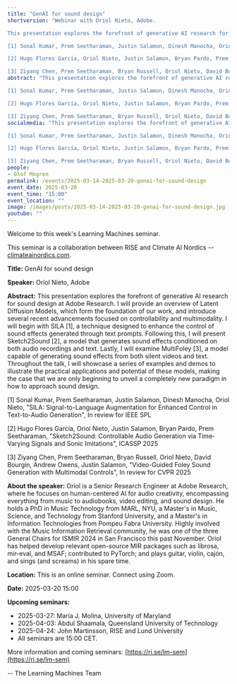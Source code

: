 ```yaml
---
title: "GenAI for sound design"
shortversion: "Webinar with Oriol Nieto, Adobe. 

This presentation explores the forefront of generative AI research for sound design at Adobe Research. I will provide an overview of Latent Diffusion Models, which form the foundation of our work, and introduce several recent advancements focused on controllability and multimodality. I will begin with SILA [1], a technique designed to enhance the control of sound effects generated through text prompts. Following this, I will present Sketch2Sound [2], a model that generates sound effects conditioned on both audio recordings and text. Lastly, I will examine MultiFoley [3], a model capable of generating sound effects from both silent videos and text. Throughout the talk, I will showcase a series of examples and demos to illustrate the practical applications and potential of these models, making the case that we are only beginning to unveil a completely new paradigm in how to approach sound design.

[1] Sonal Kumar, Prem Seetharaman, Justin Salamon, Dinesh Manocha, Oriol Nieto, &quot;SILA: Signal-to-Language Augmentation for Enhanced Control in Text-to-Audio Generation&quot;, In review for IEEE SPL

[2] Hugo Flores García, Oriol Nieto, Justin Salamon, Bryan Pardo, Prem Seetharaman, &quot;Sketch2Sound: Controllable Audio Generation via Time-Varying Signals and Sonic Imitations&quot;, ICASSP 2025

[3] Ziyang Chen, Prem Seetharaman, Bryan Russell, Oriol Nieto, David Bourgin, Andrew Owens, Justin Salamon, &quot;Video-Guided Foley Sound Generation with Multimodal Controls&quot;, In review for CVPR 2025"
abstract: "This presentation explores the forefront of generative AI research for sound design at Adobe Research. I will provide an overview of Latent Diffusion Models, which form the foundation of our work, and introduce several recent advancements focused on controllability and multimodality. I will begin with SILA [1], a technique designed to enhance the control of sound effects generated through text prompts. Following this, I will present Sketch2Sound [2], a model that generates sound effects conditioned on both audio recordings and text. Lastly, I will examine MultiFoley [3], a model capable of generating sound effects from both silent videos and text. Throughout the talk, I will showcase a series of examples and demos to illustrate the practical applications and potential of these models, making the case that we are only beginning to unveil a completely new paradigm in how to approach sound design.

[1] Sonal Kumar, Prem Seetharaman, Justin Salamon, Dinesh Manocha, Oriol Nieto, &quot;SILA: Signal-to-Language Augmentation for Enhanced Control in Text-to-Audio Generation&quot;, In review for IEEE SPL

[2] Hugo Flores García, Oriol Nieto, Justin Salamon, Bryan Pardo, Prem Seetharaman, &quot;Sketch2Sound: Controllable Audio Generation via Time-Varying Signals and Sonic Imitations&quot;, ICASSP 2025

[3] Ziyang Chen, Prem Seetharaman, Bryan Russell, Oriol Nieto, David Bourgin, Andrew Owens, Justin Salamon, &quot;Video-Guided Foley Sound Generation with Multimodal Controls&quot;, In review for CVPR 2025"
socialmedia: "This presentation explores the forefront of generative AI research for sound design at Adobe Research. I will provide an overview of Latent Diffusion Models, which form the foundation of our work, and introduce several recent advancements focused on controllability and multimodality. I will begin with SILA [1], a technique designed to enhance the control of sound effects generated through text prompts. Following this, I will present Sketch2Sound [2], a model that generates sound effects conditioned on both audio recordings and text. Lastly, I will examine MultiFoley [3], a model capable of generating sound effects from both silent videos and text. Throughout the talk, I will showcase a series of examples and demos to illustrate the practical applications and potential of these models, making the case that we are only beginning to unveil a completely new paradigm in how to approach sound design.

[1] Sonal Kumar, Prem Seetharaman, Justin Salamon, Dinesh Manocha, Oriol Nieto, &quot;SILA: Signal-to-Language Augmentation for Enhanced Control in Text-to-Audio Generation&quot;, In review for IEEE SPL

[2] Hugo Flores García, Oriol Nieto, Justin Salamon, Bryan Pardo, Prem Seetharaman, &quot;Sketch2Sound: Controllable Audio Generation via Time-Varying Signals and Sonic Imitations&quot;, ICASSP 2025

[3] Ziyang Chen, Prem Seetharaman, Bryan Russell, Oriol Nieto, David Bourgin, Andrew Owens, Justin Salamon, &quot;Video-Guided Foley Sound Generation with Multimodal Controls&quot;, In review for CVPR 2025"
people:
- Olof Mogren
permalink: /events/2025-03-14-2025-03-20-genai-for-sound-design
event_date: 2025-03-20
event_time: "15:00"
event_location: ""
image: /images/posts/2025-03-14-2025-03-20-genai-for-sound-design.jpg
youtube: ""
--- 
```

Welcome to this week's Learning Machines seminar.

This seminar is a collaboration between RISE and Climate AI Nordics -- [climateainordics.com](https://climateainordics.com/).

**Title:** GenAI for sound design

**Speaker:** Oriol Nieto, Adobe

**Abstract:** This presentation explores the forefront of generative AI research for sound design at Adobe Research. I will provide an overview of Latent Diffusion Models, which form the foundation of our work, and introduce several recent advancements focused on controllability and multimodality. I will begin with SILA [1], a technique designed to enhance the control of sound effects generated through text prompts. Following this, I will present Sketch2Sound [2], a model that generates sound effects conditioned on both audio recordings and text. Lastly, I will examine MultiFoley [3], a model capable of generating sound effects from both silent videos and text. Throughout the talk, I will showcase a series of examples and demos to illustrate the practical applications and potential of these models, making the case that we are only beginning to unveil a completely new paradigm in how to approach sound design.

[1] Sonal Kumar, Prem Seetharaman, Justin Salamon, Dinesh Manocha, Oriol Nieto, &quot;SILA: Signal-to-Language Augmentation for Enhanced Control in Text-to-Audio Generation&quot;, In review for IEEE SPL

[2] Hugo Flores García, Oriol Nieto, Justin Salamon, Bryan Pardo, Prem Seetharaman, &quot;Sketch2Sound: Controllable Audio Generation via Time-Varying Signals and Sonic Imitations&quot;, ICASSP 2025

[3] Ziyang Chen, Prem Seetharaman, Bryan Russell, Oriol Nieto, David Bourgin, Andrew Owens, Justin Salamon, &quot;Video-Guided Foley Sound Generation with Multimodal Controls&quot;, In review for CVPR 2025

**About the speaker:** Oriol is a Senior Research Engineer at Adobe Research, where he focuses on human-centered AI for audio creativity, encompassing everything from music to audiobooks, video editing, and sound design. He holds a PhD in Music Technology from MARL, NYU, a Master&#x27;s in Music, Science, and Technology from Stanford University, and a Master&#x27;s in Information Technologies from Pompeu Fabra University. Highly involved with the Music Information Retrieval community, he was one of the three General Chairs for ISMIR 2024 in San Francisco this past November. Oriol has helped develop relevant open-source MIR packages such as librosa, mir-eval, and MSAF; contributed to PyTorch; and plays guitar, violin, cajón, and sings (and screams) in his spare time.

**Location:** This is an online seminar. Connect using Zoom.

**Date:** 2025-03-20 15:00



**Upcoming seminars:**

* 2025-03-27: María J. Molina, University of Maryland
* 2025-04-03: Abdul Shaamala, Queensland University of Technology
* 2025-04-24: John Martinsson, RISE and Lund University
* All seminars are 15:00 CET.

More information and coming seminars: [https://ri.se/lm-sem](https://ri.se/lm-sem)

-- The Learning Machines Team

